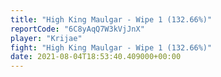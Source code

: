 ```yaml
---
title: "High King Maulgar - Wipe 1 (132.66%)"
reportCode: "6C8yAqQ7W3kVjJnX"
player: "Krijae"
fight: "High King Maulgar - Wipe 1 (132.66%)"
date: 2021-08-04T18:53:40.409000+00:00
---
```

